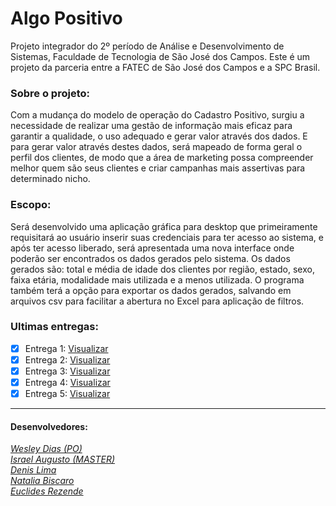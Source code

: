 # Algo Positivo
Projeto integrador do 2º período de Análise e Desenvolvimento de Sistemas, Faculdade de Tecnologia de São José dos Campos.
Este é um projeto da parceria entre a FATEC de São José dos Campos e a SPC Brasil.

### Sobre o projeto:
Com a mudança do modelo de operação do Cadastro Positivo, surgiu a necessidade de realizar uma gestão de informação mais eficaz para garantir a qualidade, o uso adequado e gerar valor através dos dados. E para gerar valor através destes dados, será mapeado de forma geral o perfil dos clientes, de modo que a área de marketing possa compreender melhor quem são seus clientes e criar campanhas mais assertivas para determinado nicho. 

### Escopo:
Será desenvolvido uma aplicação gráfica para desktop que primeiramente requisitará ao usuário inserir suas credenciais para ter acesso ao sistema, e após ter acesso liberado, será apresentada uma nova interface onde poderão ser encontrados os dados gerados pelo sistema. Os dados gerados são: total e média de idade dos clientes por região, estado, sexo, faixa etária, modalidade mais utilizada e a menos utilizada. O programa também terá a opção para exportar os dados gerados, salvando em arquivos csv para facilitar a abertura no Excel para aplicação de filtros. 

### Ultimas entregas:
- [x] Entrega 1: [Visualizar](https://github.com/IsraelAugusto0110/PI_ADS_2Sem/tree/Entrega1)   
- [x] Entrega 2: [Visualizar](https://github.com/IsraelAugusto0110/PI_ADS_2Sem/tree/Entrega2)   
- [x] Entrega 3: [Visualizar](https://github.com/IsraelAugusto0110/PI_ADS_2Sem/tree/Entrega3)
- [x] Entrega 4: [Visualizar](https://github.com/IsraelAugusto0110/PI_ADS_2Sem/tree/Entrega4) 
- [x] Entrega 5: [Visualizar](https://github.com/IsraelAugusto0110/PI_ADS_2Sem/tree/Entrega5) 

---
#### Desenvolvedores:  
[*Wesley Dias (PO)*](https://github.com/WeDias)  
[*Israel Augusto (MASTER)*](https://github.com/IsraelAugusto0110)   
[*Denis Lima*](https://github.com/Denis-Lima)  
[*Natalia Biscaro*](https://github.com/NataliaBiscaro)   
[*Euclides Rezende*](https://github.com/euclidesjc)
